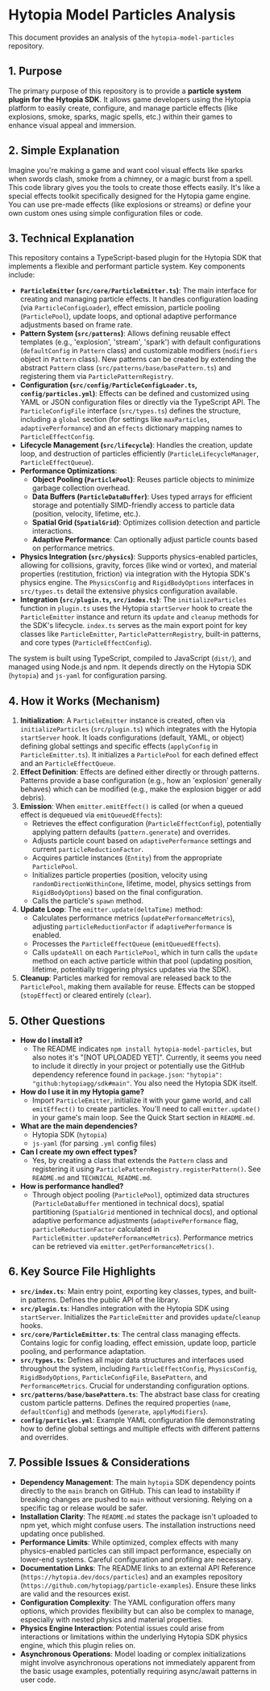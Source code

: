 # Hytopia Model Particles Analysis

This document provides an analysis of the `hytopia-model-particles` repository.

## 1. Purpose

The primary purpose of this repository is to provide a **particle system plugin for the Hytopia SDK**. It allows game developers using the Hytopia platform to easily create, configure, and manage particle effects (like explosions, smoke, sparks, magic spells, etc.) within their games to enhance visual appeal and immersion.

## 2. Simple Explanation

Imagine you're making a game and want cool visual effects like sparks when swords clash, smoke from a chimney, or a magic burst from a spell. This code library gives you the tools to create those effects easily. It's like a special effects toolkit specifically designed for the Hytopia game engine. You can use pre-made effects (like explosions or streams) or define your own custom ones using simple configuration files or code.

## 3. Technical Explanation

This repository contains a TypeScript-based plugin for the Hytopia SDK that implements a flexible and performant particle system. Key components include:

*   **`ParticleEmitter` (`src/core/ParticleEmitter.ts`)**: The main interface for creating and managing particle effects. It handles configuration loading (via `ParticleConfigLoader`), effect emission, particle pooling (`ParticlePool`), update loops, and optional adaptive performance adjustments based on frame rate.
*   **Pattern System (`src/patterns`)**: Allows defining reusable effect templates (e.g., 'explosion', 'stream', 'spark') with default configurations (`defaultConfig` in `Pattern` class) and customizable modifiers (`modifiers` object in `Pattern` class). New patterns can be created by extending the abstract `Pattern` class (`src/patterns/base/basePattern.ts`) and registering them via `ParticlePatternRegistry`.
*   **Configuration (`src/config/ParticleConfigLoader.ts`, `config/particles.yml`)**: Effects can be defined and customized using YAML or JSON configuration files or directly via the TypeScript API. The `ParticleConfigFile` interface (`src/types.ts`) defines the structure, including a `global` section (for settings like `maxParticles`, `adaptivePerformance`) and an `effects` dictionary mapping names to `ParticleEffectConfig`.
*   **Lifecycle Management (`src/lifecycle`)**: Handles the creation, update loop, and destruction of particles efficiently (`ParticleLifecycleManager`, `ParticleEffectQueue`).
*   **Performance Optimizations**:
    *   **Object Pooling (`ParticlePool`)**: Reuses particle objects to minimize garbage collection overhead.
    *   **Data Buffers (`ParticleDataBuffer`)**: Uses typed arrays for efficient storage and potentially SIMD-friendly access to particle data (position, velocity, lifetime, etc.).
    *   **Spatial Grid (`SpatialGrid`)**: Optimizes collision detection and particle interactions.
    *   **Adaptive Performance**: Can optionally adjust particle counts based on performance metrics.
*   **Physics Integration (`src/physics`)**: Supports physics-enabled particles, allowing for collisions, gravity, forces (like wind or vortex), and material properties (restitution, friction) via integration with the Hytopia SDK's physics engine. The `PhysicsConfig` and `RigidBodyOptions` interfaces in `src/types.ts` detail the extensive physics configuration available.
*   **Integration (`src/plugin.ts`, `src/index.ts`)**: The `initializeParticles` function in `plugin.ts` uses the Hytopia `startServer` hook to create the `ParticleEmitter` instance and return its `update` and `cleanup` methods for the SDK's lifecycle. `index.ts` serves as the main export point for key classes like `ParticleEmitter`, `ParticlePatternRegistry`, built-in patterns, and core types (`ParticleEffectConfig`).

The system is built using TypeScript, compiled to JavaScript (`dist/`), and managed using Node.js and npm. It depends directly on the Hytopia SDK (`hytopia`) and `js-yaml` for configuration parsing.

## 4. How it Works (Mechanism)

1.  **Initialization**: A `ParticleEmitter` instance is created, often via `initializeParticles` (`src/plugin.ts`) which integrates with the Hytopia `startServer` hook. It loads configurations (default, YAML, or object) defining global settings and specific effects (`applyConfig` in `ParticleEmitter.ts`). It initializes a `ParticlePool` for each defined effect and an `ParticleEffectQueue`.
2.  **Effect Definition**: Effects are defined either directly or through patterns. Patterns provide a base configuration (e.g., how an 'explosion' generally behaves) which can be modified (e.g., make the explosion bigger or add debris).
3.  **Emission**: When `emitter.emitEffect()` is called (or when a queued effect is dequeued via `emitQueuedEffects`): 
    *   Retrieves the effect configuration (`ParticleEffectConfig`), potentially applying pattern defaults (`pattern.generate`) and overrides.
    *   Adjusts particle count based on `adaptivePerformance` settings and current `particleReductionFactor`.
    *   Acquires particle instances (`Entity`) from the appropriate `ParticlePool`.
    *   Initializes particle properties (position, velocity using `randomDirectionWithinCone`, lifetime, model, physics settings from `RigidBodyOptions`) based on the final configuration.
    *   Calls the particle's `spawn` method.
4.  **Update Loop**: The `emitter.update(deltaTime)` method:
    *   Calculates performance metrics (`updatePerformanceMetrics`), adjusting `particleReductionFactor` if `adaptivePerformance` is enabled.
    *   Processes the `ParticleEffectQueue` (`emitQueuedEffects`).
    *   Calls `updateAll` on each `ParticlePool`, which in turn calls the `update` method on each active particle within that pool (updating position, lifetime, potentially triggering physics updates via the SDK).
5.  **Cleanup**: Particles marked for removal are released back to the `ParticlePool`, making them available for reuse. Effects can be stopped (`stopEffect`) or cleared entirely (`clear`).

## 5. Other Questions

*   **How do I install it?**
    *   The README indicates `npm install hytopia-model-particles`, but also notes it's "[NOT UPLOADED YET]". Currently, it seems you need to include it directly in your project or potentially use the GitHub dependency reference found in `package.json`: `"hytopia": "github:hytopiagg/sdk#main"`. You also need the Hytopia SDK itself.
*   **How do I use it in my Hytopia game?**
    *   Import `ParticleEmitter`, initialize it with your game world, and call `emitEffect()` to create particles. You'll need to call `emitter.update()` in your game's main loop. See the Quick Start section in `README.md`.
*   **What are the main dependencies?**
    *   Hytopia SDK (`hytopia`)
    *   `js-yaml` (for parsing `.yml` config files)
*   **Can I create my own effect types?**
    *   Yes, by creating a class that extends the `Pattern` class and registering it using `ParticlePatternRegistry.registerPattern()`. See `README.md` and `TECHNICAL_README.md`.
*   **How is performance handled?**
    *   Through object pooling (`ParticlePool`), optimized data structures (`ParticleDataBuffer` mentioned in technical docs), spatial partitioning (`SpatialGrid` mentioned in technical docs), and optional adaptive performance adjustments (`adaptivePerformance` flag, `particleReductionFactor` calculated in `ParticleEmitter.updatePerformanceMetrics`). Performance metrics can be retrieved via `emitter.getPerformanceMetrics()`.

## 6. Key Source File Highlights

*   **`src/index.ts`**: Main entry point, exporting key classes, types, and built-in patterns. Defines the public API of the library.
*   **`src/plugin.ts`**: Handles integration with the Hytopia SDK using `startServer`. Initializes the `ParticleEmitter` and provides `update`/`cleanup` hooks.
*   **`src/core/ParticleEmitter.ts`**: The central class managing effects. Contains logic for config loading, effect emission, update loop, particle pooling, and performance adaptation.
*   **`src/types.ts`**: Defines all major data structures and interfaces used throughout the system, including `ParticleEffectConfig`, `PhysicsConfig`, `RigidBodyOptions`, `ParticleConfigFile`, `BasePattern`, and `PerformanceMetrics`. Crucial for understanding configuration options.
*   **`src/patterns/base/basePattern.ts`**: The abstract base class for creating custom particle patterns. Defines the required properties (`name`, `defaultConfig`) and methods (`generate`, `applyModifiers`).
*   **`config/particles.yml`**: Example YAML configuration file demonstrating how to define global settings and multiple effects with different patterns and overrides.

## 7. Possible Issues & Considerations

*   **Dependency Management**: The main `hytopia` SDK dependency points directly to the `main` branch on GitHub. This can lead to instability if breaking changes are pushed to `main` without versioning. Relying on a specific tag or release would be safer.
*   **Installation Clarity**: The `README.md` states the package isn't uploaded to npm yet, which might confuse users. The installation instructions need updating once published.
*   **Performance Limits**: While optimized, complex effects with many physics-enabled particles can still impact performance, especially on lower-end systems. Careful configuration and profiling are necessary.
*   **Documentation Links**: The README links to an external API Reference (`https://hytopia.dev/docs/particles`) and an examples repository (`https://github.com/hytopiagg/particle-examples`). Ensure these links are valid and the resources exist.
*   **Configuration Complexity**: The YAML configuration offers many options, which provides flexibility but can also be complex to manage, especially with nested physics and material properties.
*   **Physics Engine Interaction**: Potential issues could arise from interactions or limitations within the underlying Hytopia SDK physics engine, which this plugin relies on.
*   **Asynchronous Operations**: Model loading or complex initializations might involve asynchronous operations not immediately apparent from the basic usage examples, potentially requiring async/await patterns in user code. 